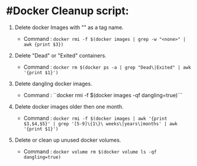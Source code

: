 #Docker Cleanup script:
================================================================================

1. Delete docker Images with "<none>" as a tag name.
	- Command : ```docker rmi -f $(docker images | grep -w "<none>" | awk {print $3})```

2. Delete "Dead" or "Exited" containers.
	- Command : ```docker rm $(docker ps -a | grep "Dead\|Exited" | awk '{print $1}')```

3. Delete dangling docker images.
	- Command : ``docker rmi -f $(docker images -qf dangling=true)```

4. Delete docker images older then one month.
	- Command : ```docker rmi -f $(docker images | awk '{print $3,$4,$5}' | grep '[5-9]\{1\}\ weeks\|years\|months' | awk '{print $1}')```
	
5. Delete or clean up unused docker volumes. 
	- Command : ```docker volume rm $(docker volume ls -qf dangling=true)```
